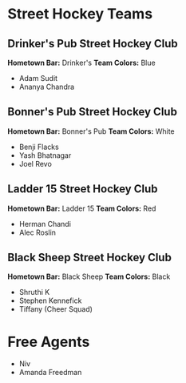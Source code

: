 # Street Hockey Teams

## Drinker's Pub Street Hockey Club
**Hometown Bar:** Drinker's
**Team Colors:** Blue
- Adam Sudit
- Ananya Chandra


## Bonner's Pub Street Hockey Club
**Hometown Bar:** Bonner's Pub
**Team Colors:** White
- Benji Flacks
- Yash Bhatnagar
- Joel Revo

## Ladder 15 Street Hockey Club
**Hometown Bar:** Ladder 15
**Team Colors:** Red
- Herman Chandi
- Alec Roslin

## Black Sheep Street Hockey Club
**Hometown Bar:** Black Sheep
**Team Colors:** Black
- Shruthi K
- Stephen Kennefick
- Tiffany (Cheer Squad)


# Free Agents
- Niv
- Amanda Freedman